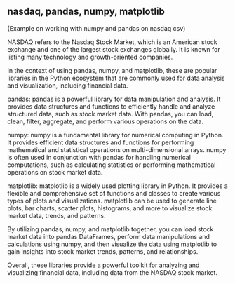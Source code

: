 ## nasdaq, pandas, numpy, matplotlib
(Example on working with numpy and pandas on nasdaq csv)

NASDAQ refers to the Nasdaq Stock Market, which is an American stock exchange and one of the largest stock exchanges globally. It is known for listing many technology and growth-oriented companies.

In the context of using pandas, numpy, and matplotlib, these are popular libraries in the Python ecosystem that are commonly used for data analysis and visualization, including financial data.

pandas: pandas is a powerful library for data manipulation and analysis. It provides data structures and functions to efficiently handle and analyze structured data, such as stock market data. With pandas, you can load, clean, filter, aggregate, and perform various operations on the data.

numpy: numpy is a fundamental library for numerical computing in Python. It provides efficient data structures and functions for performing mathematical and statistical operations on multi-dimensional arrays. numpy is often used in conjunction with pandas for handling numerical computations, such as calculating statistics or performing mathematical operations on stock market data.

matplotlib: matplotlib is a widely used plotting library in Python. It provides a flexible and comprehensive set of functions and classes to create various types of plots and visualizations. matplotlib can be used to generate line plots, bar charts, scatter plots, histograms, and more to visualize stock market data, trends, and patterns.

By utilizing pandas, numpy, and matplotlib together, you can load stock market data into pandas DataFrames, perform data manipulations and calculations using numpy, and then visualize the data using matplotlib to gain insights into stock market trends, patterns, and relationships.

Overall, these libraries provide a powerful toolkit for analyzing and visualizing financial data, including data from the NASDAQ stock market.
